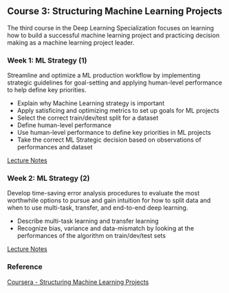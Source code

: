 ## Course 3: Structuring Machine Learning Projects
The third course in the Deep Learning Specialization focuses on learning how to build a successful machine learning project and practicing decision making as a machine learning project leader.

### Week 1: ML Strategy (1)
Streamline and optimize a ML production workflow by implementing strategic guidelines for goal-setting and applying human-level performance to help define key priorities.

- Explain why Machine Learning strategy is important
- Apply satisficing and optimizing metrics to set up goals for ML projects
- Select the correct train/dev/test split for a dataset
- Define human-level performance
- Use human-level performance to define key priorities in ML projects
- Take the correct ML Strategic decision based on observations of performances and dataset

[Lecture Notes][L1]  

### Week 2: ML Strategy (2)
Develop time-saving error analysis procedures to evaluate the most worthwhile options to pursue and gain intuition for how to split data and when to use multi-task, transfer, and end-to-end deep learning. 

- Describe multi-task learning and transfer learning
- Recognize bias, variance and data-mismatch by looking at the performances of the algorithm on train/dev/test sets

[Lecture Notes][L2]  

### Reference
[Coursera - Structuring Machine Learning Projects](https://www.coursera.org/learn/machine-learning-projects?specialization=deep-learning)


[L1]: https://github.com/pabaq/Coursera-Deep-Learning-Specialization/blob/main/C3-Structuring-Machine-Learning-Projects/W1-ML-Strategy/C3_W1.pdf
[L2]: https://github.com/pabaq/Coursera-Deep-Learning-Specialization/blob/main/C3-Structuring-Machine-Learning-Projects/W2-ML-Strategy/C3_W2.pdf